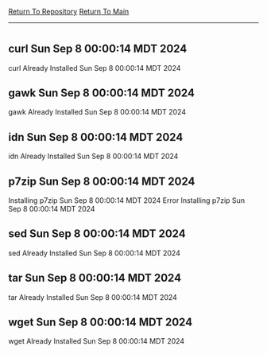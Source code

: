 [Return To Repository](https://github.com/DigitalWarrior/piholeparser/)
[Return To Main](https://github.com/DigitalWarrior/piholeparser/blob/master/RecentRunLogs/Mainlog.md)
____________________________________
# 
## curl Sun Sep  8 00:00:14 MDT 2024
curl Already Installed Sun Sep  8 00:00:14 MDT 2024
## gawk Sun Sep  8 00:00:14 MDT 2024
gawk Already Installed Sun Sep  8 00:00:14 MDT 2024
## idn Sun Sep  8 00:00:14 MDT 2024
idn Already Installed Sun Sep  8 00:00:14 MDT 2024
## p7zip Sun Sep  8 00:00:14 MDT 2024
Installing p7zip Sun Sep  8 00:00:14 MDT 2024
Error Installing p7zip Sun Sep  8 00:00:14 MDT 2024
## sed Sun Sep  8 00:00:14 MDT 2024
sed Already Installed Sun Sep  8 00:00:14 MDT 2024
## tar Sun Sep  8 00:00:14 MDT 2024
tar Already Installed Sun Sep  8 00:00:14 MDT 2024
## wget Sun Sep  8 00:00:14 MDT 2024
wget Already Installed Sun Sep  8 00:00:14 MDT 2024
